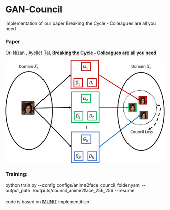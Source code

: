 # GAN-Council
implementation of our paper Breaking the Cycle - Colleagues are all you need 
### Paper
Ori Nizan , [Ayellet Tal](http://webee.technion.ac.il/~ayellet/),
**[Breaking the Cycle - Colleagues are all you need](https://arxiv.org/abs/1911.10538 "Breaking the cycle -- Colleagues are all you need")**

![gan_council_overview](/images/gan_council_overview.png)

### Training:
python train.py --config configs/anime2face_council_folder.yaml --output_path ./outputs/council_anime2face_256_256 --resume 


#### 
code is based on [MUNIT](https://github.com/NVlabs/MUNIT) implementition

